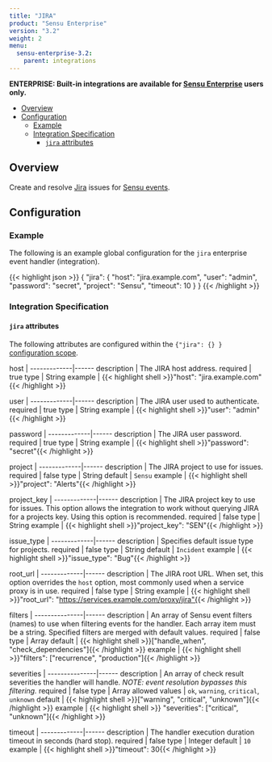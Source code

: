 ```yaml
---
title: "JIRA"
product: "Sensu Enterprise"
version: "3.2"
weight: 2
menu:
  sensu-enterprise-3.2:
    parent: integrations
---
```

**ENTERPRISE: Built-in integrations are available for [Sensu Enterprise][1]
users only.**

- [Overview](#overview)
- [Configuration](#configuration)
  - [Example](#example)
  - [Integration Specification](#integration-specification)
    - [`jira` attributes](#jira-attributes)

## Overview

Create and resolve [Jira][2] issues for [Sensu events][3].

## Configuration

### Example

The following is an example global configuration for the `jira` enterprise
event handler (integration).

{{< highlight json >}}
{
  "jira": {
    "host": "jira.example.com",
    "user": "admin",
    "password": "secret",
    "project": "Sensu",
    "timeout": 10
  }
}
{{< /highlight >}}

### Integration Specification

#### `jira` attributes

The following attributes are configured within the `{"jira": {} }`
[configuration scope][4].

host         | 
-------------|------
description  | The JIRA host address.
required     | true
type         | String
example      | {{< highlight shell >}}"host": "jira.example.com"{{< /highlight >}}

user         | 
-------------|------
description  | The JIRA user used to authenticate.
required     | true
type         | String
example      | {{< highlight shell >}}"user": "admin"{{< /highlight >}}

password     | 
-------------|------
description  | The JIRA user password.
required     | true
type         | String
example      | {{< highlight shell >}}"password": "secret"{{< /highlight >}}

project      | 
-------------|------
description  | The JIRA project to use for issues.
required     | false
type         | String
default      | `Sensu`
example      | {{< highlight shell >}}"project": "Alerts"{{< /highlight >}}

project_key  | 
-------------|------
description  | The JIRA project key to use for issues. This option allows the integration to work without querying JIRA for a projects key. Using this option is recommended.
required     | false
type         | String
example      | {{< highlight shell >}}"project_key": "SEN"{{< /highlight >}}

issue_type   | 
-------------|------
description  | Specifies default issue type for projects.
required     | false
type         | String
default      | `Incident`
example      | {{< highlight shell >}}"issue_type": "Bug"{{< /highlight >}}

root_url     | 
-------------|------
description  | The JIRA root URL. When set, this option overrides the `host` option, most commonly used when a service proxy is in use.
required     | false
type         | String
example      | {{< highlight shell >}}"root_url": "https://services.example.com/proxy/jira"{{< /highlight >}}

filters        | 
---------------|------
description    | An array of Sensu event filters (names) to use when filtering events for the handler. Each array item must be a string. Specified filters are merged with default values.
required       | false
type           | Array
default        | {{< highlight shell >}}["handle_when", "check_dependencies"]{{< /highlight >}}
example        | {{< highlight shell >}}"filters": ["recurrence", "production"]{{< /highlight >}}

severities     | 
---------------|------
description    | An array of check result severities the handler will handle. _NOTE: event resolution bypasses this filtering._
required       | false
type           | Array
allowed values | `ok`, `warning`, `critical`, `unknown`
default        | {{< highlight shell >}}["warning", "critical", "unknown"]{{< /highlight >}}
example        | {{< highlight shell >}} "severities": ["critical", "unknown"]{{< /highlight >}}

timeout      | 
-------------|------
description  | The handler execution duration timeout in seconds (hard stop).
required     | false
type         | Integer
default      | `10`
example      | {{< highlight shell >}}"timeout": 30{{< /highlight >}}

[?]:  #
[1]:  /sensu-enterprise
[2]:  https://www.atlassian.com/software/jira
[3]:  /sensu-core/1.2/reference/events
[4]:  /sensu-core/1.2/reference/configuration#configuration-scopes
